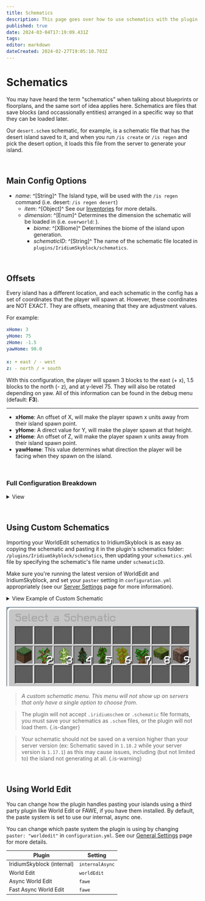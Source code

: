 ```yaml
---
title: Schematics
description: This page goes over how to use schematics with the plugin.
published: true
date: 2024-03-04T17:19:09.431Z
tags: 
editor: markdown
dateCreated: 2024-02-27T19:05:10.703Z
---
```


# Schematics

You may have heard the term "schematics" when talking about blueprints or floorplans, and the same sort of idea applies here. Schematics are files that save blocks (and occassionally entities) arranged in a specific way so that they can be loaded later.

Our `desert.schem` schematic, for example, is a schematic file that has the desert island saved to it, and when you run `/is create` or `/is regen` and pick the desert option, it loads this file from the server to generate your island.

<p> &nbsp </p>

## Main Config Options

- *name*: ^[String]^ The Island type, will be used with the `/is regen` command (i.e. desert: `/is regen desert`)
	- *item*: ^[Object]^ See our [Inventories](https://docs.iridiumdevelopment.net/en/Inventory) for more details.
	- *dimension*: ^[Enum]^ Determines the dimension the schematic will be loaded in (i.e. `overworld`: ).
		- *biome*: ^[XBiome]^ Determines the biome of the island upon generation.
		- *schematicID*: ^[String]^ The name of the schematic file located in `plugins/IridiumSkyblock/schematics`.

<p> &nbsp </p>

## Offsets

Every island has a different location, and each schematic in the config has a set of coordinates that the player will spawn at. However, these coordinates are NOT EXACT. They are offsets, meaning that they are adjustment values.

For example:
```yaml
xHome: 3
yHome: 75
zHome: -1.5
yawHome: 90.0

x: + east / - west
z: - north / + south
```

With this configuration, the player will spawn 3 blocks to the east (+ x), 1.5 blocks to the north (-   z), and at y-level 75. They will also be rotated depending on yaw. All of this information can be found in the debug menu (default: **F3**).

---

- **xHome**: An offset of X, will make the player spawn x units away from their island spawn point.
- **yHome**: A direct value for Y, will make the player spawn at that height.
- **zHome**: An offset of Z, will make the player spawn x units away from their island spawn point.
- **yawHome**: This value determines what direction the player will be facing when they spawn on the island.

<p> &nbsp </p>

### Full Configuration Breakdown

<details>
  <summary> View </summary>
  
```yaml
desert:
    item:
    regenCost:
      money: 1000.0
      bankItems: {}
    xHome: -0.5
    yHome: 89.0
    zHome: -0.5
    yawHome: 90.0
    overworld:
      biome: "DESERT"
      schematicID: "desert.schem"
      islandHeight: 90.0
      ignoreAirBlocks: true
```

- **Schematic**: ^[String]^ The name of the schematic according to the plugin.
	- *item*: ^[Object]^ The item category that determines how the permission shows up in `/is permissions`. For more information, please see our [Inventory & Menus](https://docs.iridiumdevelopment.net/en/Inventory) page.
  - *regenCost*: ^[Object]^ The cost of regenerating a player's island with this schematic.
  	- *money*: ^[double]^ Vault currency cost.
    - *bankItems*: ^[List<BankItem>]^ The list of BankItems and the cost associated with them.
  - ***x**Home*: ^[double]^ An offset of X, will make the player spawn x units away from their original spawn point (If the player originally spawns at 5 and the schematic has an offset of -1, they would then spawn at 4).
  - ***y**Home*: ^[double]^ A direct value for Y, will make the player spawn at that height.
  - ***z**Home*: ^[double]^ An offset of Z, will make the player spawn x units away from their original spawn point (If the player originally spawns at 6 and the schematic has an offset of 2, they would then spawn at 8).
  - ***yawHome***: ^[double]^ This value determines what direction the player will be facing when they spawn on the island.
  - *dimension*: ^[enum]^ Dimension-specific values that affect each individual schematic.
  	- *biome*: ^[XBiome]^ The biome specified for the island to be generated in.
    - *schematicID*: ^[String]^ The name of the file to be loaded in as the schematic (should end in ``.schem``).
    - *islandHeight*: ^[double]^ The height at which to spawn the schematic.
    - *ignoreAirBlocks*: ^[boolean]^ Whether to ignore air blocks that happen to be a part of a schematic when generating.
</details>

  <p> &nbsp </p>
  
## Using Custom Schematics

Importing your WorldEdit schematics to IridiumSkyblock is as easy as copying the schematic and pasting it in the plugin's schematics folder: ``/plugins/IridiumSkyblock/schematics``, then updating your ``schematics.yml`` file by specifying the schematic's file name under ``schematicID``.

Make sure you're running the latest version of WorldEdit and IridiumSkyblock, and set your ``paster`` setting in ``configuration.yml`` appropriately (see our [Server Settings]() page for more information).

<details>
  <summary> View Example of Custom Schematic </summary>

```yaml
---
schematics:
  myCustomSchematic: 
    item:
      material: "PLAYER_HEAD"
      amount: 1
      displayName: "&b&lCustom Island"
      headData: null
      headOwner: "Notch"
      headOwnerUUID: null
      model: null
      lore:
      - "&7My Custom Schematic."
      slot: 14
      regenCost:
      money: 100
      bankCost: {
        Crystals: 15
      }
    xHome: 0.5
    yHome: 96
    zHome: 0.5
    yawHome: 100
    overworld:
      biome: "PLAINS"
      schematicID: "customSchematic.schem"
      islandHeight: 90.0
      ignoreAirBlocks: true
    nether:
      biome: "NETHER_WASTES"
      schematicID: "customSchematic_nether.schem"
      islandHeight: 90.0
      ignoreAirBlocks: true
    end:
      biome: "THE_END"
      schematicID: "customSchematic_end.schem"
      islandHeight: 90.0
      ignoreAirBlocks: true
```
</details>
  
<center>

  ![schematics-menu-example.png](/schematics-menu-example.png)
  
</center>
  
> *A custom schematic menu. This menu will not show up on servers that only have a single option to choose from.*
  
> The plugin will not accept `.iridiumschem` or `.schematic` file formats, you must
save your schematics as `.schem` files, or the plugin will not load them.
> {.is-danger}

> Your schematic should not be saved on a version higher than your server version (ex: Schematic saved in `1.18.2` while your server version is `1.17.1`) as this may cause issues, including (but not limited to) the island not generating at all.
{.is-warning}
  
<p> &nbsp </p>
  
## Using World Edit
You can change how the plugin handles pasting your islands using a third party plugin like World Edit or FAWE, if you have them installed. By default, the paste system is set to use our internal, async one.
  
You can change which paste system the plugin is using by changing `paster: "worldedit"` in `configuration.yml`. See our [General Settings](https://docs.iridiumdevelopment.net/en/Server-Settings) page for more details.

|Plugin|Setting|
|------|-------|
|IridiumSkyblock (internal)|`internalAsync`|
|World Edit|`worldEdit`|
|Async World Edit|`fawe`|
|Fast Async World Edit|`fawe`|